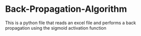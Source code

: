 # Back-Propagation-Algorithm
This is a python file that reads an excel file and performs a back propagation using the sigmoid activation function
